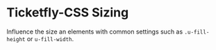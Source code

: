 # Ticketfly-CSS Sizing

Influence the size an elements with common settings such as `.u-fill-height` or `u-fill-width`.
